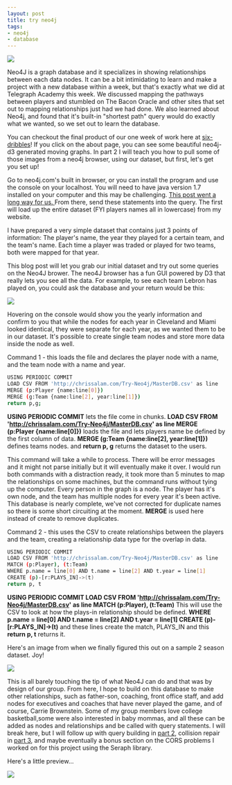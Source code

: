 ```yaml
---
layout: post
title: try neo4j
tags:
- neo4j
- database
---
```


<img src="portland.jpg"/>

Neo4J is a graph database and it specializes in showing relationships between each data nodes. It can be a bit intimidating to learn and make a project with a new database within a week, but that's exactly what we did at Telegraph Academy this week. We discussed mapping the pathways between players and stumbled on The Bacon Oracle and other sites that set out to mapping relationships just had we had done. We also learned about Neo4j, and found that it's built-in "shortest path" query would do exactly what we wanted, so we set out to learn the database.

You can checkout the final product of our one week of work here at <a href="http://six-dribbles.herokuapp.com">six-dribbles</a>! If you click on the about page, you can see some beautiful neo4j-d3 generated moving graphs. In part 2 I will teach you how to pull some of those images from a neo4j browser, using our dataset, but first, let's get you set up!

Go to neo4j.com's built in browser, or you can install the program and use the console on your localhost. You will need to have java version 1.7 installed on your computer and this may be challenging.  <a href="https://1000linesofcode.wordpress.com/2013/12/30/building-a-single-page-application-with-angularjs-and-neo4j-setup/"> This post went a long way for us. </a> From there, send these statements into the query. The first will load up the entire dataset (FYI players names all in lowercase) from my website.

I have prepared a very simple dataset that contains just 3 points of information: The player's name, the year they played for a certain team, and the team's name. Each time a player was traded or played for two teams, both were mapped for that year.

This blog post will let you grab our initial dataset and try out some queries on the Neo4J brower. The neo4J browser has a fun GUI powered by D3 that really lets you see all the data. For example, to see each team Lebron has played on, you could ask the database and your return would be this:

<img src="lebron.png" />

Hovering on the console would show you the yearly information and confirm to you that while the nodes for each year in Cleveland and Miami looked identical, they were separate for each year, as we wanted them to be in our dataset. It's possible to create single team nodes and store more data inside the node as well.

Command 1 - this loads the file and declares the player node with a name, and the team node with a name and year.

```bash
USING PERIODIC COMMIT
LOAD CSV FROM 'http://chrissalam.com/Try-Neo4j/MasterDB.csv' as line
MERGE (p:Player {name:line[0]})
MERGE (g:Team {name:line[2], year:line[1]})
return p,g;
```

**USING PERIODIC COMMIT** lets the file come in chunks. **LOAD CSV FROM 'http://chrissalam.com/Try-Neo4j/MasterDB.csv' as line
MERGE (p:Player {name:line[0]})** loads the file and lets players name be defined by the first column of data. **MERGE (g:Team {name:line[2], year:line[1]})** defines teams nodes. and **return p, g** returns the dataset to the users.

This command will take a while to process. There will be error messages and it might not parse initially but it will eventually make it over. I would run both commands with a distraction ready, it took more than 5 minutes to map the relationships on some machines, but the command runs without tying up the computer. Every person in the graph is a node. The player has it's own node, and the team has multiple nodes for every year it's been active. This database is nearly complete, we've not corrected for duplicate names so there is some short circuiting at the moment. **MERGE** is used here instead of create to remove duplicates.

Command 2 - this uses the CSV to create relationships between the players and the team, creating a relationship data type for
the overlap in data.

```bash
USING PERIODIC COMMIT
LOAD CSV FROM 'http://chrissalam.com/Try-Neo4j/MasterDB.csv' as line
MATCH (p:Player), (t:Team)
WHERE p.name = line[0] AND t.name = line[2] AND t.year = line[1]
CREATE (p)-[r:PLAYS_IN]->(t)
return p, t
```
**USING PERIODIC COMMIT LOAD CSV FROM 'http://chrissalam.com/Try-Neo4j/MasterDB.csv' as line
MATCH (p:Player), (t:Team)** This will use the CSV to look at how the plays-in relationship should be defined.
**WHERE p.name = line[0] AND t.name = line[2] AND t.year = line[1] CREATE (p)-[r:PLAYS_IN]->(t)** and these lines create the match, PLAYS_IN and this
**return p, t** returns it.

Here's an image from when we finally figured this out on a sample 2 season dataset. Joy!

<img src="connection.jpg"/>

This is all barely touching the tip of what Neo4J can do and that was by design of our group. From here, I hope to build on this database to make other relationships, such as father-son, coaching, front office staff, and add nodes for executives and coaches that have never played the game, and of course, Carrie Brownstein. Some of my group members love college basketball,some were also interested in baby mommas, and all these can be added as nodes and relationships and be called with query statements. I will break here, but I will follow up with query building in [part 2](http://chrissalam.com/query-neo4j/), collision repair in [part 3](http://chrissalam.com/collision/), and maybe eventually a bonus section on the CORS problems I worked on for this project using the Seraph library.

Here's a little preview...

<img src="preview.png" />